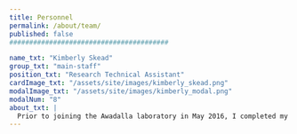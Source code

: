 ```yaml
---
title: Personnel
permalink: /about/team/
published: false
########################################

name_txt: "Kimberly Skead"
group_txt: "main-staff"
position_txt: "Research Technical Assistant"
cardImage_txt: "/assets/site/images/kimberly_skead.png"
modalImage_txt: "/assets/site/images/kimberly_modal.png"
modalNum: "8"
about_txt: |
  Prior to joining the Awadalla laboratory in May 2016, I completed my Hon. B.Sc. in Global Health and Genome Biology at Trinity College, University of Toronto. My previous research activities include working as part of the International Centre for Disability and Rehabilitation Cameroon team, and looking at the reach of vital registration systems in South Africa. Recently I have become interested in looking at the various factors impacting health behaviour and practices in different contexts and how health outcomes can be improved through early diagnosis. Through working at the Awadalla laboratory, I hope to study disease markers at a molecular level in order to identify patterns of association, which could stand to increase the accuracy of early diagnostic testing and have a large scale public health impact
---
```


